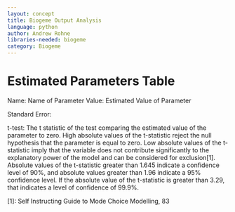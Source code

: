 ```yaml
---
layout: concept
title: Biogeme Output Analysis
language: python
author: Andrew Rohne
libraries-needed: biogeme
category: Biogeme
---
```

# Estimated Parameters Table

Name: Name of Parameter
Value: Estimated Value of Parameter

Standard Error:

t-test: The t statistic of the test comparing the estimated value of the parameter to zero. High absolute values of the t-statistic reject the
null hypothesis that the parameter is equal to zero. Low absolute values of the t-statistic imply that the variable does not contribute significantly to the explanatory power of the model and can be considered for exclusion[1]. Absolute values of the t-statistic greater than 1.645 indicate a confidence level
of 90%, and absolute values greater than 1.96 indicate a 95% confidence level. If the absolute value of the t-statistic is greater than 3.29, that indicates
a level of confidence of 99.9%.


[1]: Self Instructing Guide to Mode Choice Modelling, 83
